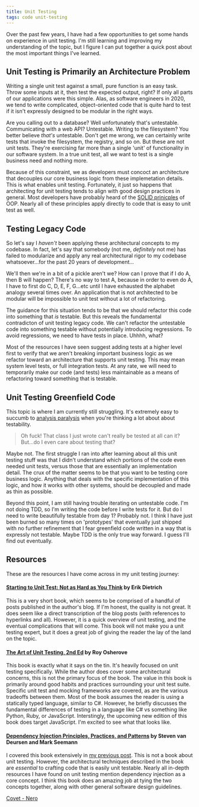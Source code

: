 ```yaml
---
title: Unit Testing
tags: code unit-testing
---
```

Over the past few years, I have had a few opportunities to get some hands on experience in unit testing. I'm still learning and improving my understanding of the topic, but I figure I can put together a quick post about the most important things I've learned.

## Unit Testing is Primarily an Architecture Problem
Writing a single unit test against a small, pure function is an easy task. Throw some inputs at it, then test the expected output, right? If only all parts of our applications were this simple. Alas, as software engineers in 2020, we tend to write complicated, object-oriented code that is quite hard to test if it isn't expressly designed to be modular in the right ways.

Are you calling out to a database? Well unfortunately that's untestable. Communicating with a web API? Untestable. Writing to the filesystem? You better believe *that's* untestable. Don't get me wrong, we can certainly write tests that invoke the filesystem, the registry, and so on. But these are not unit tests. They're exercising far more than a single 'unit' of functionality in our software system. In a true unit test, all we want to test is a single business need and nothing more.

Because of this constraint, we as developers must concoct an architecture that decouples our core business logic from these implemetation details. This is what enables unit testing. Fortunately, it just so happens that architecting for unit testing tends to align with good design practices in general. Most developers have probably heard of the [SOLID prinicples](https://en.wikipedia.org/wiki/SOLID) of OOP. Nearly all of these principles apply directly to code that is easy to unit test as well.

## Testing Legacy Code
So let's say I *haven't* been applying these architectural concepts to my codebase. In fact, let's say that somebody (not me, *definitely* not me) has failed to modularize and apply any real architectural rigor to my codebase whatsoever...for the past 20 years of development...

We'll then we're in a bit of a pickle aren't we? How can I prove that if I do A, then B will happen? There's no way to test A, because in order to even do A, I have to first do C, D, E, F, G...etc until I have exhausted the alphabet analogy several times over. An application that is not architected to be modular will be impossible to unit test without a lot of refactoring.

The guidance for this situation tends to be that we should refactor this code into something that *is* testable. But this reveals the fundamental contradicton of unit testing legacy code. We can't refactor the untestable code into something testable without potentially introducing regressions. To avoid regressions, we need to have tests in place. Uhhhh, what?

Most of the resources I have seen suggest adding tests at a higher level first to verify that we aren't breaking important business logic as we refactor toward an architecture that supports unit testing. This may mean system level tests, or full integration tests. At any rate, we will need to temporarily make our code (and tests) less maintainable as a means of refactoring toward something that is testable.

## Unit Testing Greenfield Code
This topic is where I am currently still struggling. It's extremely easy to succumb to [analysis paralysis](https://www.hanselman.com/blog/AnalysisParalysisOverthinkingAndKnowingTooMuchToJustCODE.aspx) when you're thinking a lot about about testability.

>Oh fuck! That class I just wrote can't really be tested at all can it? But...do I even care about testing that?

Maybe not. The first struggle I ran into after learning about all this unit testing stuff was that I didn't understand which portions of the code even needed unit tests, versus those that are essentially an implementation detail. The crux of the matter seems to be that you want to be testing core business logic. Anything that deals with the specific implementation of this logic, and how it works with other systems, should be decoupled and made as thin as possible.

Beyond this point, I am still having trouble iterating on untestable code. I'm not doing TDD, so I'm writing the code before I write tests for it. But do I need to write beautifully testable from day 1? Probably not. I think I have just been burned so many times on 'prototypes' that eventually just shipped with no further refinement that I fear greenfield code written in a way that is expressly not testable. Maybe TDD is the only true way forward. I guess I'll find out eventually.

## Resources
These are the resources I have come across in my unit testing journey:

#### [Starting to Unit Test: Not as Hard as You Think](https://daedtech.com/starting-to-unit-test-not-as-hard-as-youd-think/) by Erik Dietrich
This is a very short book, which seems to be comprised of a handful of posts published in the author's blog. If I'm honest, the quality is not great. It does seem like a direct transcription of the blog posts (with references to hyperlinks and all). However, it is a quick overview of unit testing, and the eventual complications that will come. This book will not make you a unit testing expert, but it does a great job of giving the reader the lay of the land on the topic.

#### [The Art of Unit Testing, 2nd Ed](https://www.manning.com/books/the-art-of-unit-testing-second-edition) by Roy Osherove
This book is exactly what it says on the tin. It's heavily focused on unit testing specifically. While the author does cover some architectural concerns, this is not the primary focus of the book. The value in this book is primarily around good habits and practices surrounding your unit test suite. Specific unit test and mocking frameworks are covered, as are the various tradeoffs between them. Most of the book assumes the reader is using a statically typed language, similar to C#. However, he briefly discusses the fundamental differences of testing in a language like C# vs something like Python, Ruby, or JavaScript. Interstingly, the upcoming new edition of this book does target JavaScript. I'm excited to see what that looks like.

#### [Dependency Injection Principles, Practices, and Patterns](https://www.manning.com/books/dependency-injection-principles-practices-patterns) by Steven van Deursen and Mark Seemann
I covered this book extensively in [my previous post](/2019/05/06/Dependency-Injection-Principles-Practices-and-Patterns/). This is not a book about unit testing. However, the architectural techniques described in the book are *essential* to crafting code that is easily unit testable. Nearly all in-depth resources I have found on unit testing mention dependency injection as a core concept. I think this book does an amazing job at tying the two concepts together, along with other general software design guidelines.

[Covet - Nero](https://www.youtube.com/watch?v=8a-GGIQlBns)